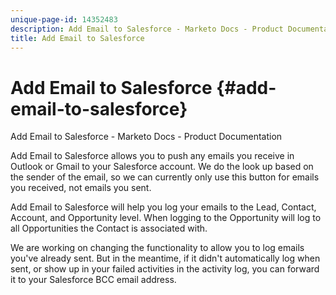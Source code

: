 ```yaml
---
unique-page-id: 14352483
description: Add Email to Salesforce - Marketo Docs - Product Documentation
title: Add Email to Salesforce
---
```


# Add Email to Salesforce {#add-email-to-salesforce}

Add Email to Salesforce - Marketo Docs - Product Documentation

Add Email to Salesforce allows you to push any emails you receive in Outlook or Gmail to your Salesforce account. We do the look up based on the sender of the email, so we can currently only use this button for emails you received, not emails you sent.

Add Email to Salesforce will help you log your emails to the Lead, Contact, Account, and Opportunity level. When logging to the Opportunity will log to all Opportunities the Contact is associated with.

We are working on changing the functionality to allow you to log emails you've already sent. But in the meantime, if it didn't automatically log when sent, or show up in your failed activities in the activity log, you can forward it to your Salesforce BCC email address.
